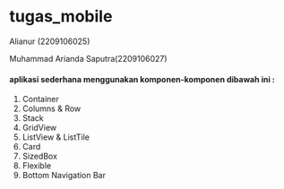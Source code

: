 # tugas_mobile

Alianur (2209106025)

Muhammad Arianda Saputra(2209106027)

#### aplikasi sederhana menggunakan komponen-komponen dibawah ini :
1. Container
2. Columns & Row
3. Stack
4. GridView
5. ListView & ListTile
6. Card
7. SizedBox
8. Flexible
9. Bottom Navigation Bar
